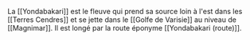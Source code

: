 La [[Yondabakari]] est le fleuve qui prend sa source loin à l'est dans les [[Terres Cendres]] et se jette dans le [[Golfe de Varisie]] au niveau de [[Magnimar]].
Il est longé par la route éponyme [[Yondabakari (route)]].